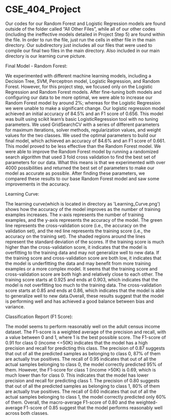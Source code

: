 # CSE_404_Project

Our codes for our Random Forest and Logistic Regression models are found outside of the folder called “All Other Files”, while all of our other codes (including the ineffective models detailed in Project Step 5) are found within the file. In order to run the file, just run the cells in either file in the main directory. Our subdirectory just includes all our files that were used to compile our final two files in the main directory. Also included in our main directory is our learning curve picture. 


Final Model - Random Forest:

We experimented with different machine learning models, including a Decision Tree, SVM, Perceptron model, Logistic Regression, and Random Forest. However, for this project step, we focused only on the Logistic Regression and Random Forest models. After fine-tuning both models and configuring our data to be more optimal, we were able to increase our Random Forest model by around 2%; whereas for the Logistic Regression we were unable to make a significant change. 
Our logistic regression model achieved an initial accuracy of 84.5% and an F1 score of 0.656. This model was built using scikit learn’s basic LogisticRegression tool with no tuning parameters. We used GridSearchCV with a series of different parameters for maximum iterations, solver methods, regularization values, and weight values for the two classes. We used the optimal parameters to build our final model, which achieved an accuracy of 84.6% and an F1 score of 0.661. This model proved to be less effective than the Random Forest model.
We were able to improve the Random Forest model by running a randomized search algorithm that used 3 fold cross validation to find the best set of parameters for our data. What this means is that we experimented with over 4000 possibilities and returned the best set of parameters to make our model as accurate as possible. After finding these parameters, we compared these results to our base Random Forest model and saw some improvements in the accuracy. 


Learning Curve:

The learning curve(which is located in directory as 'Learning_Curve.png') shows how the accuracy of the model improves as the number of training examples increases. The x-axis represents the number of training examples, and the y-axis represents the accuracy of the model. The green line represents the cross-validation score (i.e., the accuracy on the validation set), and the red line represents the training score (i.e., the accuracy on the training set). The shaded regions around the lines represent the standard deviation of the scores.
If the training score is much higher than the cross-validation score, it indicates that the model is overfitting to the training data and may not generalize well to new data. If the training score and cross-validation score are both low, it indicates that the model is underfitting the data and may benefit from more training examples or a more complex model.
It seems that the training score and cross-validation score are both high and relatively close to each other. The training score starts at 0.925 and ends at 0.903, which indicates that the model is not overfitting too much to the training data. The cross-validation score starts at 0.85 and ends at 0.86, which indicates that the model is able to generalize well to new data.Overall, these results suggest that the model is performing well and has achieved a good balance between bias and variance.



Classification Report (F1 Score):

The model seems to perform reasonably well on the adult census income dataset. The F1-score is a weighted average of the precision and recall, with a value between 0 and 1, where 1 is the best possible score.
The F1-score of 0.91 for class 0 (income <=50K) indicates that the model has a high precision and recall for predicting this class. The precision of 0.87 suggests that out of all the predicted samples as belonging to class 0, 87% of them are actually true positives. The recall of 0.95 indicates that out of all the actual samples belonging to class 0, the model correctly predicted 95% of them.
However, the F1-score for class 1 (income >50K) is 0.69, which is much lower than for class 0. This indicates that the model has lower precision and recall for predicting class 1. The precision of 0.80 suggests that out of all the predicted samples as belonging to class 1, 80% of them are actually true positives. The recall of 0.60 indicates that out of all the actual samples belonging to class 1, the model correctly predicted only 60% of them.
Overall, the macro-average F1-score of 0.80 and the weighted-average F1-score of 0.85 suggest that the model performs reasonably well across both classes. 
